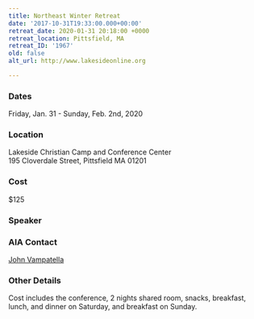 ```yaml
---
title: Northeast Winter Retreat
date: '2017-10-31T19:33:00.000+00:00'
retreat_date: 2020-01-31 20:18:00 +0000
retreat_location: Pittsfield, MA
retreat_ID: '1967'
old: false
alt_url: http://www.lakesideonline.org

---
```


### Dates

Friday, Jan. 31 -  Sunday, Feb. 2nd, 2020 

### Location

Lakeside Christian Camp and Conference Center  
195 Cloverdale Street, Pittsfield MA 01201

### Cost

$125

### Speaker

### AIA Contact

[John Vampatella](mailto:john.vampatella@athletesinaction.org)

### Other Details

Cost includes the conference, 2 nights shared room, snacks, breakfast, lunch, and dinner on Saturday, and breakfast on Sunday.
